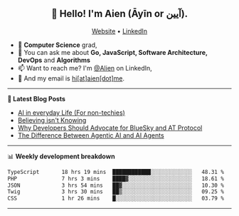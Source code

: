<h2 align="center">👋 Hello! I'm Aien (Āyīn or آیین).</h2>
<p align="center">
  <a href="https://www.aien.me">Website</a> •
  <a href="https://www.linkedin.com/in/aiensaidi/">LinkedIn</a>
</p>


- 🌱 **Computer Science** grad,
- 💬 You can ask me about **Go, JavaScript, Software Architecture, DevOps** and **Algorithms**
- 📫 Want to reach me? I'm [@Alien](https://www.linkedin.com/in/aiensaidi/) on LinkedIn,
- 📧 And my email is [hi[at]aien[dot]me](mailto:hi@aien.me).

-------

**📝 Latest Blog Posts**

<!-- BLOG-POST-LIST:START -->
- [AI in everyday Life (For non-techies)](https://aien.me/ai-in-everyday-life-for-non-techies/)
- [Believing isn't Knowing](https://aien.me/believing-isnt-knowing/)
- [Why Developers Should Advocate for BlueSky and AT Protocol](https://aien.me/why-developers-should-advocate-for-bluesky-and-at-protocol/)
- [The Difference Between Agentic AI and AI Agents](https://aien.me/the-difference-between-agentic-ai-and-ai-agents/)
<!-- BLOG-POST-LIST:END -->

-------

📊 **Weekly development breakdown**
<!--START_SECTION:waka-->

```txt
TypeScript       18 hrs 19 mins  ████████████░░░░░░░░░░░░░   48.31 %
PHP              7 hrs 3 mins    ████▓░░░░░░░░░░░░░░░░░░░░   18.61 %
JSON             3 hrs 54 mins   ██▓░░░░░░░░░░░░░░░░░░░░░░   10.30 %
Twig             3 hrs 30 mins   ██▒░░░░░░░░░░░░░░░░░░░░░░   09.25 %
CSS              1 hr 26 mins    █░░░░░░░░░░░░░░░░░░░░░░░░   03.79 %
```

<!--END_SECTION:waka-->

-------
